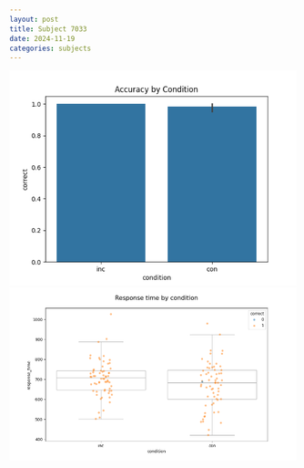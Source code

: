 ```yaml
---
layout: post
title: Subject 7033
date: 2024-11-19
categories: subjects
---
```


![](data/7033/run-4/7033_NF_acc.png)
![](data/7033/run-4/7033_NF_rt.png)
